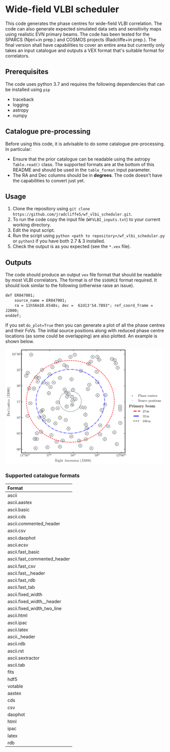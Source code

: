 # Wide-field VLBI scheduler

This code generates the phase centres for wide-field VLBI correlation. The code can also generate expected simulated data sets and sensitivity maps using realistic EVN primary beams. The code has been tested for the SPARCS (Njeri+in prep.) and COSMOS projects (Radcliffe+in prep.). The final version shall have capabilities to cover an entire area but currently only takes an input catalogue and outputs a VEX format that's suitable format for correlators.



## Prerequisites
The code uses python 3.7 and requires the following dependencies that can be installed using `pip`
* traceback
* logging
* astropy
* numpy

## Catalogue pre-processing

Before using this code, it is advisable to do some catalogue pre-processing. In particular:

* Ensure that the prior catalogue can be readable using the astropy `Table.read()` class. The supported formats are at the bottom of this README and should be used in the `table_format` input parameter.
* The RA and Dec columns should be in <b>degrees</b>. The code doesn't have the capabilities to convert just yet.

## Usage 
1. Clone the repository using `git clone https://github.com/jradcliffe5/wf_vlbi_scheduler.git`.
2. To run the code copy the input file (`WFVLBI_inputs.txt`) to your current working directory.
3. Edit the input script.
4. Run the script using `python <path to repository>/wf_vlbi_scheduler.py` or `python3` if you have both 2.7 & 3 installed.
5. Check the output is as you expected (see the `*.vex` file).

## Outputs
The code should produce an output `vex` file format that should be readable by most VLBI correlators. The format is of the `$SOURCE` format required. It should look similar to the following (otherwise raise an issue).

```
def ER047001;
    source_name = ER047001;
    ra = 11h56m10.6548s; dec =  62d13'54.7893"; ref_coord_frame = J2000;
enddef;
```

If you set `do_plot=True` then you can generate a plot of all the phase centres and their FoVs. The initial source positions along with reduced phase centre locations (as some could be overlapping) are also plotted. An example is shown below. 

<img src="https://raw.githubusercontent.com/jradcliffe5/wf_vlbi_scheduler/master/testing/random_catalogue_correlation_params.png" width="500">

### Supported catalogue formats


|           Format           |
|:----------------------------|
|                      ascii |        
|               ascii.aastex |          
|                ascii.basic |          
|                  ascii.cds |          
|    ascii.commented_header |          
|                  ascii.csv |                           
|              ascii.daophot |                            
|                 ascii.ecsv |                          
|          ascii.fast_basic |                           
|ascii.fast_commented_header |                           
|             ascii.fast_csv |                           
|       ascii.fast__header   |                           
|             ascii.fast_rdb |                           
|             ascii.fast_tab |                          
|          ascii.fixed_width |                          
|ascii.fixed_width__header   |                        
| ascii.fixed_width_two_line |                          
|                 ascii.html |                         
|                 ascii.ipac |                          
|                ascii.latex |                         
|            ascii._header   |                        
|                  ascii.rdb |                         
|                  ascii.rst |                          
|           ascii.sextractor |                           
|                  ascii.tab |                          
|                       fits |                         
|                       hdf5 |                         
|                    votable |                         
|                     aastex |                       
|                        cds |                        
|                        csv |                      
|                    daophot |                        
|                       html |                       
|                      ipac |                       
|                      latex |                       
|                        rdb |                       

